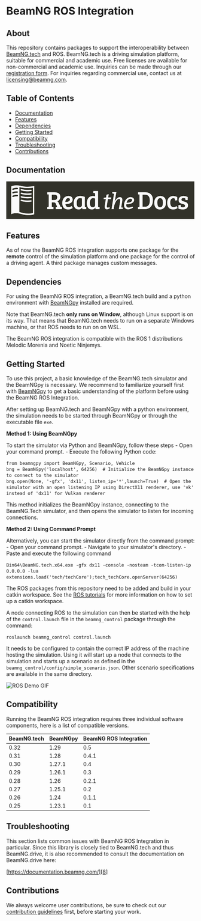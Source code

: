 # BeamNG ROS Integration

## About

This repository contains packages to support the interoperability between [BeamNG.tech](https://beamng.tech/) and ROS.
BeamNG.tech is a driving simulation platform, suitable for commercial and academic use.
Free licenses are available for non-commercial and academic use.
Inquiries can be made through our [registration form](https://register.beamng.tech/).
For inquiries regarding commercial use, contact us at <licensing@beamng.com>.
## Table of Contents


 - [Documentation](#docs)
 - [Features](#features) 
 - [Dependencies](#prereqs)
 - [Getting Started](#getstart)
 - [Compatibility](#compatibility)
 - [Troubleshooting](#troubleshooting)
 - [Contributions](#contributions)
 
<a name="docs"></a>
## Documentation
[![](https://raw.githubusercontent.com/ChristianBirchler/sdc-scissor/main/docs/images/readthedocs.png)](https://beamngpy.readthedocs.io/en/latest/bngros.html)

## Features

As of now the BeamNG ROS integration supports one package for the **remote** control of the simulation platform and one package for the control of a driving agent. A third package manages custom messages.




<a name="prereqs"></a>

## Dependencies

For using the BeamNG ROS integration, a BeamNG.tech build and a python environment with [BeamNGpy][1] installed are required.

Note that BeamNG.tech **only runs on Window**, although Linux support is on its way.
That means that BeamNG.tech needs to run on a separate Windows machine, or that ROS needs to run on on WSL.

The BeamNG ROS integration is compatible with the ROS 1 distributions Melodic Morenia and  Noetic Ninjemys.  

<a name="getstart"></a>

## Getting Started

To use this project, a basic knowledge of the BeamNG.tech simulator and the BeamNGpy is necessary. We recommend to familiarize yourself first with [BeamNGpy][1] to get a basic understanding of the platform before using the BeamNG ROS Integration.

After setting up BeamNG.tech and BeamNGpy with a python environment, the simulation needs to be started through BeamNGpy or through the executable file ```exe```.

**Method 1: Using BeamNGpy**

To start the simulator via Python and BeamNGpy, follow these steps
    - Open your command prompt.
    - Execute the following Python code:


```shell
from beamngpy import BeamNGpy, Scenario, Vehicle
bng = BeamNGpy('localhost', 64256)  # Initialize the BeamNGpy instance to connect to the simulator
bng.open(None, '-gfx', 'dx11', listen_ip='*',launch=True)  # Open the simulator with an open listening IP using DirectX11 renderer, use 'vk' instead of 'dx11' for Vulkan renderer
```

This method initializes the BeamNGpy instance, connecting to the BeamNG.Tech simulator, and then opens the simulator to listen for incoming connections.


**Method 2: Using Command Prompt**

Alternatively, you can start the simulator directly from the command prompt:
    - Open your command prompt.
    - Navigate to your simulator's directory.
    - Paste and execute the following command

```shell
Bin64\BeamNG.tech.x64.exe -gfx dx11 -console -nosteam -tcom-listen-ip 0.0.0.0 -lua extensions.load('tech/techCore');tech_techCore.openServer(64256)
```


The ROS packages from this repository need to be added and build in your catkin workspace.
See the [ROS tutorials](http://wiki.ros.org/ROS/Tutorials) for more information on how to set up a catkin workspace.

A node connecting ROS to the simulation can then be started with the help of the `control.launch` file in the `beamng_control` package through the command:

```shell
roslaunch beamng_control control.launch
```

It needs to be configured to contain the correct IP address of the machine hosting the simulation.
Using it will start up a node that connects to the simulation and starts up a scenario as defined in the `beamng_control/config/simple_scenario.json`.
Other scenario specifications are available in the same directory.

<img src="https://github.com/BeamNG/beamng-ros-integration/raw/master/media/ROS_demo_gif.gif" alt="ROS Demo GIF" width="700" />



## Compatibility  

Running the BeamNG ROS integration requires three individual software components, here is a list of compatible versions.

| BeamNG.tech | BeamNGpy | BeamNG ROS Integration |
|-------------|----------|------------------------|
| 0.32        |1.29      | 0.5                    |
| 0.31        |1.28      | 0.4.1                  |
| 0.30        |1.27.1    | 0.4                    |
| 0.29        |1.26.1    | 0.3                    |
| 0.28        |1.26      | 0.2.1                  |
| 0.27        |1.25.1    | 0.2                    |
| 0.26        |1.24      | 0.1.1                  |
| 0.25        |1.23.1    | 0.1                    |


## Troubleshooting

This section lists common issues with  BeamNG ROS Integration in particular. Since this
library is closely tied to BeamNG.tech and thus BeamNG.drive, it is also
recommended to consult the documentation on BeamNG.drive here:

[https://documentation.beamng.com/][8]


## Contributions

We always welcome user contributions, be sure to check out our [contribution guidelines][9] first, before starting your work.

[1]: https://github.com/BeamNG/BeamNGpy
[8]: https://documentation.beamng.com/
[9]: https://github.com/BeamNG/BeamNG-ROS-Integration/blob/master/contributing.md
